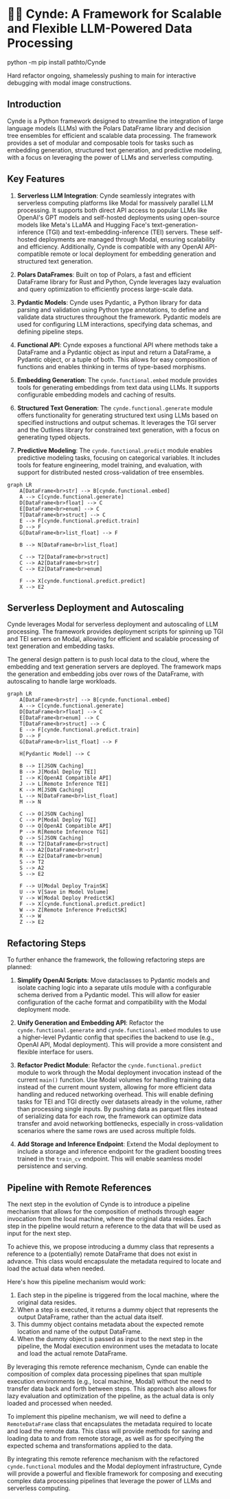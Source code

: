 
# 🌿✨ Cynde: A Framework for Scalable and Flexible LLM-Powered Data Processing
python -m pip install pathto/Cynde

Hard refactor ongoing, shamelessly pushing to main for interactive debugging with modal image constructions. 
## Introduction

Cynde is a Python framework designed to streamline the integration of large language models (LLMs) with the Polars DataFrame library and decision tree ensembles for efficient and scalable data processing. The framework provides a set of modular and composable tools for tasks such as embedding generation, structured text generation, and predictive modeling, with a focus on leveraging the power of LLMs and serverless computing.

## Key Features

1. **Serverless LLM Integration**: Cynde seamlessly integrates with serverless computing platforms like Modal for massively parallel LLM processing. It supports both direct API access to popular LLMs like OpenAI's GPT models and self-hosted deployments using open-source models like Meta's LLaMA and Hugging Face's text-generation-inference (TGI) and text-embedding-inference (TEI) servers. These self-hosted deployments are managed through Modal, ensuring scalability and efficiency. Additionally, Cynde is compatible with any OpenAI API-compatible remote or local deployment for embedding generation and structured text generation.

2. **Polars DataFrames**: Built on top of Polars, a fast and efficient DataFrame library for Rust and Python, Cynde leverages lazy evaluation and query optimization to efficiently process large-scale data.

3. **Pydantic Models**: Cynde uses Pydantic, a Python library for data parsing and validation using Python type annotations, to define and validate data structures throughout the framework. Pydantic models are used for configuring LLM interactions, specifying data schemas, and defining pipeline steps.

4. **Functional API**: Cynde exposes a functional API where methods take a DataFrame and a Pydantic object as input and return a DataFrame, a Pydantic object, or a tuple of both. This allows for easy composition of functions and enables thinking in terms of type-based morphisms.

5. **Embedding Generation**: The `cynde.functional.embed` module provides tools for generating embeddings from text data using LLMs. It supports configurable embedding models and caching of results.

6. **Structured Text Generation**: The `cynde.functional.generate` module offers functionality for generating structured text using LLMs based on specified instructions and output schemas. It leverages the TGI server and the Outlines library for constrained text generation, with a focus on generating typed objects.

7. **Predictive Modeling**: The `cynde.functional.predict` module enables predictive modeling tasks, focusing on categorical variables. It includes tools for feature engineering, model training, and evaluation, with support for distributed nested cross-validation of tree ensembles.
```mermaid
graph LR
    A[DataFrame<br>str] --> B[cynde.functional.embed]
    A --> C[cynde.functional.generate]
    D[DataFrame<br>float] --> C
    E[DataFrame<br>enum] --> C
    T[DataFrame<br>struct] --> C
    E --> F[cynde.functional.predict.train]
    D --> F
    G[DataFrame<br>list_float] --> F

    B --> N[DataFrame<br>list_float]

    C --> T2[DataFrame<br>struct]
    C --> A2[DataFrame<br>str]
    C --> E2[DataFrame<br>enum]

    F --> X[cynde.functional.predict.predict]
    X --> E2
```


## Serverless Deployment and Autoscaling

Cynde leverages Modal for serverless deployment and autoscaling of LLM processing. The framework provides deployment scripts for spinning up TGI and TEI servers on Modal, allowing for efficient and scalable processing of text generation and embedding tasks.

The general design pattern is to push local data to the cloud, where the embedding and text generation servers are deployed. The framework maps the generation and embedding jobs over rows of the DataFrame, with autoscaling to handle large workloads.

```mermaid
graph LR
    A[DataFrame<br>str] --> B[cynde.functional.embed]
    A --> C[cynde.functional.generate]
    D[DataFrame<br>float] --> C
    E[DataFrame<br>enum] --> C
    T[DataFrame<br>struct] --> C
    E --> F[cynde.functional.predict.train]
    D --> F
    G[DataFrame<br>list_float] --> F

    H[Pydantic Model] --> C

    B --> I[JSON Caching]
    B --> J[Modal Deploy TEI]
    I --> K[OpenAI Compatible API]
    J --> L[Remote Inference TEI]
    K --> M[JSON Caching]
    L --> N[DataFrame<br>list_float]
    M --> N

    C --> O[JSON Caching]
    C --> P[Modal Deploy TGI]
    O --> Q[OpenAI Compatible API]
    P --> R[Remote Inference TGI]
    Q --> S[JSON Caching]
    R --> T2[DataFrame<br>struct]
    R --> A2[DataFrame<br>str]
    R --> E2[DataFrame<br>enum]
    S --> T2
    S --> A2
    S --> E2

    F --> U[Modal Deploy TrainSK]
    U --> V[Save in Model Volume]
    V --> W[Modal Deploy PredictSK]
    F --> X[cynde.functional.predict.predict]
    W --> Z[Remote Inference PredictSK]
    X --> W
    Z --> E2
```

## Refactoring Steps

To further enhance the framework, the following refactoring steps are planned:

1. **Simplify OpenAI Scripts**: Move dataclasses to Pydantic models and isolate caching logic into a separate utils module with a configurable schema derived from a Pydantic model. This will allow for easier configuration of the cache format and compatibility with the Modal deployment mode.

2. **Unify Generation and Embedding API**: Refactor the `cynde.functional.generate` and `cynde.functional.embed` modules to use a higher-level Pydantic config that specifies the backend to use (e.g., OpenAI API, Modal deployment). This will provide a more consistent and flexible interface for users.

3. **Refactor Predict Module**: Refactor the `cynde.functional.predict` module to work through the Modal deployment invocation instead of the current `main()` function. Use Modal volumes for handling training data instead of the current mount system, allowing for more efficient data handling and reduced networking overhead. This will enable defining tasks for TEI and TGI directly over datasets already in the volume, rather than processing single inputs. By pushing data as parquet files instead of serializing data for each row, the framework can optimize data transfer and avoid networking bottlenecks, especially in cross-validation scenarios where the same rows are used across multiple folds.

4. **Add Storage and Inference Endpoint**: Extend the Modal deployment to include a storage and inference endpoint for the gradient boosting trees trained in the `train_cv` endpoint. This will enable seamless model persistence and serving.

## Pipeline with Remote References

The next step in the evolution of Cynde is to introduce a pipeline mechanism that allows for the composition of methods through eager invocation from the local machine, where the original data resides. Each step in the pipeline would return a reference to the data that will be used as input for the next step.

To achieve this, we propose introducing a dummy class that represents a reference to a (potentially) remote DataFrame that does not exist in advance. This class would encapsulate the metadata required to locate and load the actual data when needed.

Here's how this pipeline mechanism would work:

1. Each step in the pipeline is triggered from the local machine, where the original data resides.
2. When a step is executed, it returns a dummy object that represents the output DataFrame, rather than the actual data itself.
3. This dummy object contains metadata about the expected remote location and name of the output DataFrame.
4. When the dummy object is passed as input to the next step in the pipeline, the Modal execution environment uses the metadata to locate and load the actual remote DataFrame.

By leveraging this remote reference mechanism, Cynde can enable the composition of complex data processing pipelines that span multiple execution environments (e.g., local machine, Modal) without the need to transfer data back and forth between steps. This approach also allows for lazy evaluation and optimization of the pipeline, as the actual data is only loaded and processed when needed.

To implement this pipeline mechanism, we will need to define a `RemoteDataFrame` class that encapsulates the metadata required to locate and load the remote data. This class will provide methods for saving and loading data to and from remote storage, as well as for specifying the expected schema and transformations applied to the data.

By integrating this remote reference mechanism with the refactored `cynde.functional` modules and the Modal deployment infrastructure, Cynde will provide a powerful and flexible framework for composing and executing complex data processing pipelines that leverage the power of LLMs and serverless computing.


